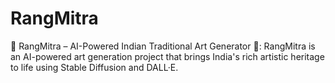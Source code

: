 # RangMitra
🌸 RangMitra – AI-Powered Indian Traditional Art Generator 🎨:  RangMitra is an AI-powered art generation project that brings India's rich artistic heritage to life using Stable Diffusion and DALL·E. 
